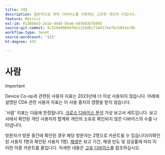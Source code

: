 ```yaml
---
title: 사람
description: 일반적으로 여러 디바이스를 사용하는 고유한 개인의 수입니다.
feature: Metrics
exl-id: 0136b843-2a1e-44d5-b5a6-e0fb03b7b995
source-git-commit: 4c329e8868df0a112ddbc710417eefbc5043ec9b
workflow-type: tm+mt
source-wordcount: '113'
ht-degree: 43%

---
```


# 사람

>[!IMPORTANT]
>
>Device Co-op과 관련된 사용자 지표는 2023년에 더 이상 사용되지 않습니다. 아래에 설명된 CDA 관련 사용자 지표는 이 사용 중지의 영향을 받지 않습니다.

&#39;사람&#39; 지표는 다음에 한정됩니다. [크로스 디바이스 분석](../cda/overview.md) 가상 보고서 세트입니다. 보고서에서 확인된 개인 사용자의 합계와 개인의 소유로 확인되지 않은 디바이스의 수를 나타냅니다.

방문자가 방문 중간에 확인된 경우 해당 방문자는 2명으로 카운트될 수 있습니다(미확인된 사용자 1명과 확인된 사용자 1명). [재생](/help/components/cda/replay.md)은 보고 기간, 재생 빈도 및 성공률에 따라 이러한 이중 카운트를 줄입니다. 자세한 내용은 [고유 디바이스](unique-devices.md)를 참조하십시오.
